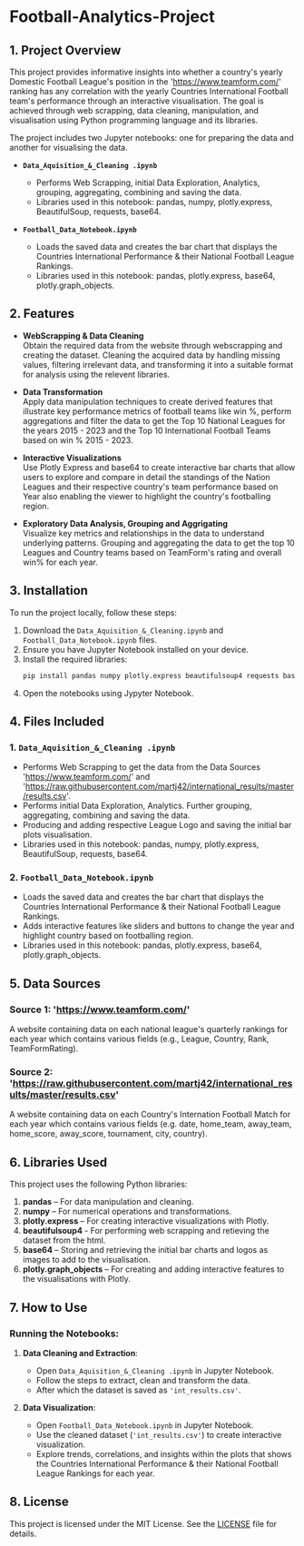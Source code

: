 # Football-Analytics-Project

## 1. Project Overview
This project provides informative insights into whether a country's yearly Domestic Football League's position in the 'https://www.teamform.com/' ranking has any correlation with the yearly Countries International Football team's performance through an interactive visualisation.
The goal is achieved through web scrapping, data cleaning, manipulation, and visualisation using Python programming language and its libraries. 

The project includes two Jupyter notebooks: one for preparing the data and another for visualising the data.  
- **`Data_Aquisition_&_Cleaning .ipynb`** 
  - Performs Web Scrapping, initial Data Exploration, Analytics, grouping, aggregating, combining and saving the data.
  - Libraries used in this notebook: pandas, numpy, plotly.express, BeautifulSoup, requests, base64.
    
- **`Football_Data_Notebook.ipynb`** 
  - Loads the saved data and creates the bar chart that displays the Countries International Performance & their National Football League Rankings.
  - Libraries used in this notebook: pandas, plotly.express, base64, plotly.graph_objects.

## 2. Features

- **WebScrapping & Data Cleaning**  
  Obtain the required data from the website through webscrapping and creating the dataset. Cleaning the acquired data by handling missing values, filtering irrelevant data, and transforming it into a suitable format for analysis using the relevent libraries.

- **Data Transformation**  
  Apply data manipulation techniques to create derived features that illustrate key performance metrics of football teams like win %, perform aggregations and filter the data to get the Top 10 National Leagues for the years 2015 - 2023 and the Top 10 International Football Teams based on win % 2015 - 2023.

- **Interactive Visualizations**  
  Use Plotly Express and base64 to create interactive bar charts that allow users to explore and compare in detail the standings of the Nation Leagues and their respective country's team performance based on Year also enabling the viewer to highlight the country's footballing region.

- **Exploratory Data Analysis, Grouping and Aggrigating**  
  Visualize key metrics and relationships in the data to understand underlying patterns. Grouping and aggregating the data to get the top 10 Leagues and Country teams based on TeamForm's rating and overall win% for each year.

## 3. Installation

To run the project locally, follow these steps:

  1. Download the `Data_Aquisition_&_Cleaning.ipynb` and `Football_Data_Notebook.ipynb` files.
  2. Ensure you have Jupyter Notebook installed on your device.
  3. Install the required libraries:
     ```bash
     pip install pandas numpy plotly.express beautifulsoup4 requests base64 plotly.graph_objects
  4. Open the notebooks using Jypyter Notebook.
   
## 4. Files Included

### 1. `Data_Aquisition_&_Cleaning .ipynb`
  - Performs Web Scrapping to get the data from the Data Sources 'https://www.teamform.com/' and 'https://raw.githubusercontent.com/martj42/international_results/master/results.csv'.
  - Performs initial Data Exploration, Analytics. Further grouping, aggregating, combining and saving the data.
  - Producing and adding respective League Logo and saving the initial bar plots visualisation.
  - Libraries used in this notebook: pandas, numpy, plotly.express, BeautifulSoup, requests, base64.
    
### 2. `Football_Data_Notebook.ipynb`
  - Loads the saved data and creates the bar chart that displays the Countries International Performance & their National Football League Rankings.
  - Adds interactive features like sliders and buttons to change the year and highlight country based on footballing region.
  - Libraries used in this notebook: pandas, plotly.express, base64, plotly.graph_objects.


## 5. Data Sources

### Source 1: 'https://www.teamform.com/'
A website containing data on each national league's quarterly rankings for each year which contains various fields (e.g., League, Country, Rank, TeamFormRating).

### Source 2: 'https://raw.githubusercontent.com/martj42/international_results/master/results.csv'  
A website containing data on each Country's Internation Football Match for each year which contains various fields (e.g. date, home_team, away_team, home_score, away_score, tournament, city, country).

## 6. Libraries Used

This project uses the following Python libraries:

1. **pandas** – For data manipulation and cleaning.  
2. **numpy** – For numerical operations and transformations.  
3. **plotly.express** – For creating interactive visualizations with Plotly.
4. **beautifulsoup4** - For performing web scrapping and retieving the dataset from the html.
5. **base64** – Storing and retrieving the initial bar charts and logos as images to add to the visualisation.
6. **plotly.graph_objects** – For creating and adding interactive features to the visualisations with Plotly.


## 7. How to Use

### Running the Notebooks:

1. **Data Cleaning and Extraction**:
   - Open `Data_Aquisition_&_Cleaning .ipynb` in Jupyter Notebook.
   - Follow the steps to extract, clean and transform the data.
   - After which the dataset is saved as `'int_results.csv'`.

2. **Data Visualization**:
   - Open `Football_Data_Notebook.ipynb` in Jupyter Notebook.
   - Use the cleaned dataset (`'int_results.csv'`) to create interactive visualization.
   - Explore trends, correlations, and insights within the plots that shows the Countries International Performance & their National Football League Rankings for each year.

## 8. License

This project is licensed under the MIT License. See the [LICENSE](LICENSE) file for details.

